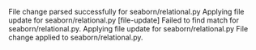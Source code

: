 File change parsed successfully for seaborn/relational.py
Applying file update for seaborn/relational.py
[file-update] Failed to find match for seaborn/relational.py.
Applying file update for seaborn/relational.py
File change applied to seaborn/relational.py.
